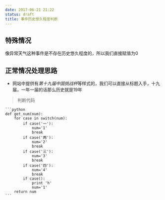 ```yaml
---
date: 2017-06-21 21:22
status: draft
title: 事件历史悠久程度判断
---
```


## 特殊情况
像异常天气这种事件是不存在历史悠久程度的，所以我们直接赋值为0
## 正常情况处理思路

-   网站中提供有*第十九届中国挑战杯*等样式的，我们可以直接从标题入手，十九届，一年一届的话那么历史就是19年
> 判断代码

    ```python
    def get_num(num):
        for case in switch(num):
            if case('一'):
                num='1'
                break
            if case('两'):
                num='2'
                break
            if case('三'):
                num='3'
                break
            if case('四'):   
                num='4'
                break
            if case():
                print 'h'
                num='1'
        return num
    ```